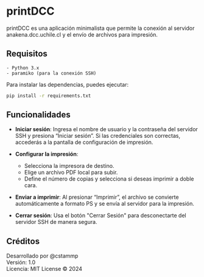 # printDCC

printDCC es una aplicación minimalista que permite la conexión al servidor anakena.dcc.uchile.cl y el envío de archivos para impresión.

## Requisitos
    - Python 3.x
    - paramiko (para la conexión SSH)

Para instalar las dependencias, puedes ejecutar:

```bash
pip install -r requirements.txt
```

## Funcionalidades

- **Iniciar sesión**: Ingresa el nombre de usuario y la contraseña del servidor SSH y presiona “Iniciar sesión”. Si las credenciales son correctas, accederás a la pantalla de configuración de impresión.

- **Configurar la impresión**:
    - Selecciona la impresora de destino.
    - Elige un archivo PDF local para subir.
    - Define el número de copias y selecciona si deseas imprimir a doble cara.  

- **Enviar a imprimir**: Al presionar “Imprimir”, el archivo se convierte automáticamente a formato PS y se envía al servidor para la impresión.

- **Cerrar sesión**: Usa el botón "Cerrar Sesión" para desconectarte del servidor SSH de manera segura.

## Créditos

Desarrollado por @cstammp  
Versión: 1.0  
Licencia: MIT License © 2024